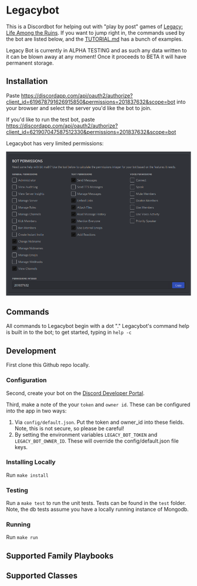 # Legacybot
This is a Discordbot for helping out with "play by post" games of [Legacy: Life Among the Ruins](https://ufopress.co.uk/our-games/legacy-life-among-ruins/). If you want to jump right in, the commands used by the bot are listed below, and the [TUTORIAL.md](TUTORIAL.md) has a bunch of examples. 

Legacy Bot is currently in ALPHA TESTING and as such any data written to it can be blown away at any moment! Once it proceeds to BETA it will have permanent storage.


## Installation
Paste https://discordapp.com/api/oauth2/authorize?client_id=619678791626915850&permissions=201837632&scope=bot into your browser and select the server you'd like the bot to join.

If you'd like to run the test bot, paste https://discordapp.com/api/oauth2/authorize?client_id=621907047587512330&permissions=201837632&scope=bot 

Legacybot has very limited permissions:

![permissions](assets/screenshots/bot-permissions.png)

## Commands
All commands to Legacybot begin with a dot "."  Legacybot's command help is built in to the bot; to get started, typing in `help -c`


## Development
First clone this Github repo locally.

### Configuration
Second, create your bot on the [Discord Developer Portal](https://discordapp.com/developers/applications/). 

Third, make a note of the your `token` and `owner id`. These can be configured into the app in two ways:

1) Via `config/default.json`. Put the token and owner_id into these fields. Note, this is not secure, so please be careful!
2) By setting the environment variables `LEGACY_BOT_TOKEN` and `LEGACY_BOT_OWNER_ID`. These will override the config/default.json file keys. 

### Installing Locally
Run `make install`

### Testing
Run a `make test` to run the unit tests. Tests can be found in the `test` folder. Note, the db tests assume you have a locally running instance of Mongodb. 

### Running
Run `make run`

## Supported Family Playbooks

## Supported Classes 


